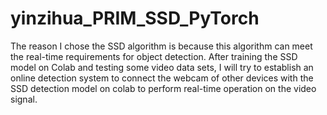 # yinzihua_PRIM_SSD_PyTorch

The reason I chose the SSD algorithm is because this algorithm can meet the real-time requirements for object detection. After training the SSD model on Colab and testing some video data sets, I will try to establish an online detection system to connect the webcam of other devices with the SSD detection model on colab to perform real-time operation on the video signal.
